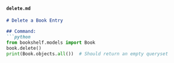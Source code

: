 
#### **`delete.md`**
```md
# Delete a Book Entry

## Command:
```python
from bookshelf.models import Book
book.delete()
print(Book.objects.all())  # Should return an empty queryset
